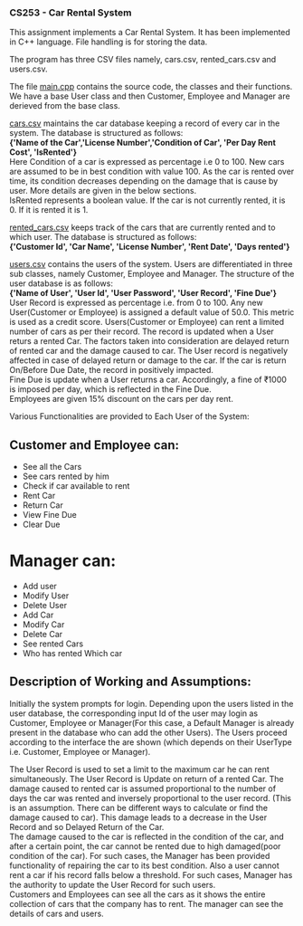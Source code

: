 ### CS253 - Car Rental System

This assignment implements a Car Rental System. It has been implemented in C++ language. File handling is for storing the data. 

The program has three CSV files namely, cars.csv, rented_cars.csv and users.csv.

The file [main.cpp](https://github.com/SmartCheese22/CS253A/blob/main/main.cpp) contains the source code, the classes and their functions. We have a base User class and then Customer, Employee and Manager are derieved from the base class.

[cars.csv](https://github.com/SmartCheese22/CS253A/blob/main/cars.csv) maintains the car database keeping a record of every car in the system. The database is structured as follows:  
**{'Name of the Car','License Number','Condition of Car', 'Per Day Rent Cost', 'IsRented'}**  
Here Condition of a car is expressed as percentage i.e 0 to 100. New cars are assumed to be in best condition with value 100. As the car is rented over time, its condition decreases depending on the damage that is cause by user. More details are given in the below sections.  
IsRented represents a boolean value. If the car is not currently rented, it is 0. If it is rented it is 1.

[rented_cars.csv](https://github.com/SmartCheese22/CS253A/blob/main/rented_cars.csv) keeps track of the cars that are currently rented and to which user. The database is structured as follows:  
**{'Customer Id', 'Car Name', 'License Number', 'Rent Date', 'Days rented'}**

[users.csv](https://github.com/SmartCheese22/CS253A/blob/main/users.csv) contains the users of the system. Users are differentiated in three sub classes, namely Customer, Employee and Manager. The structure of the user database is as follows:  
**{'Name of User', 'User Id', 'User Password', 'User Record', 'Fine Due'}**  
User Record is expressed as percentage i.e. from 0 to 100. Any new User(Customer or Employee) is assigned a default value of 50.0. This metric is used as a credit score. Users(Customer or Employee) can rent a limited number of cars as per their record. The record is updated when a User returs a rented Car. The factors taken into consideration are delayed return of rented car and the damage caused to car. The User record is negatively affected in case of delayed return or damage to the car. If the car is return On/Before Due Date, the record in positively impacted.  
Fine Due is update when a User returns a car. Accordingly, a fine of ₹1000 is imposed per day, which is reflected in the Fine Due.  
Employees are given 15% discount on the cars per day rent.

Various Functionalities are provided to Each User of the System:

## Customer and Employee can:
* See all the Cars
* See cars rented by him
* Check if car available to rent
* Rent Car
* Return Car
* View Fine Due
* Clear Due

# Manager can:
* Add user
* Modify User
* Delete User
* Add Car
* Modify Car
* Delete Car
* See rented Cars
* Who has rented Which car

## Description of Working and Assumptions:

Initially the system prompts for login. Depending upon the users listed in the user database, the corresponding input Id of the user may login as Customer, Employee or Manager(For this case, a Default Manager is already present in the database who can add the other Users). The Users proceed according to the interface the are shown (which depends on their UserType i.e. Customer, Employee or Manager).  

The User Record is used to set a limit to the maximum car he can rent simultaneously. The User Record is Update on return of a rented Car. The damage caused to rented car is assumed proportional to the number of days the car was rented and inversely proportional to the user record. (This is an assumption. There can be different ways to calculate or find the damage caused to car). This damage leads to a decrease in the User Record and so Delayed Return of the Car.  
The damage caused to the car is reflected in the condition of the car, and after a certain point, the car cannot be rented due to high damaged(poor condition of the car). For such cases, the Manager has been provided functionality of repairing the car to its best condition. Also a user cannot rent a car if his record falls below a threshold. For such cases, Manager has the authority to update the User Record for such users.  
Customers and Employees can see all the cars as it shows the entire collection of cars that the company has to rent. The manager can see the details of cars and users.  
